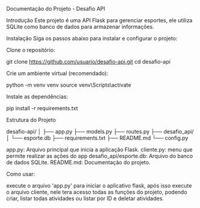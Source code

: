 Documentação do Projeto - Desafio API

Introdução
Este projeto é uma API Flask para gerenciar esportes, ele utiliza SQLite como banco de dados para armazenar informações.

Instalação
Siga os passos abaixo para instalar e configurar o projeto:

Clone o repositório:

git clone https://github.com/usuario/desafio-api.git
cd desafio-api

Crie um ambiente virtual (recomendado):

python -m venv venv
source venv\Scripts\activate

Instale as dependências:

pip install -r requirements.txt

Estrutura do Projeto

desafio-api/
│
├── app.py
├── models.py
├── routes.py
├── desafio_api/
│ └── esporte.db
├── requirements.txt
├── README.md
└── config.py

app.py: Arquivo principal que inicia a aplicação Flask.
cliente.py: menu que permite realizar as ações do app
desafio_api/esporte.db: Arquivo do banco de dados SQLite.
README.md: Documentação do projeto.

Como usar:

execute o arquivo 'app.py' para iniciar o aplicativo flask, após isso execute o arquivo cliente, nele tera acesso todas as funções do projeto, podendo criar, listar todas atividades ou listar por ID e deletar atividades.
